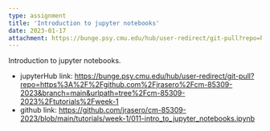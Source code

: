 ```yaml
---
type: assignment
title: 'Introduction to jupyter notebooks'
date: 2023-01-17
attachment: https://bunge.psy.cmu.edu/hub/user-redirect/git-pull?repo=https%3A%2F%2Fgithub.com%2Fjrasero%2Fcm-85309-2023&branch=main&urlpath=tree%2Fcm-85309-2023%2Ftutorials%2Fweek-1
---
```


Introduction to jupyter notebooks. 

- jupyterHub link: https://bunge.psy.cmu.edu/hub/user-redirect/git-pull?repo=https%3A%2F%2Fgithub.com%2Fjrasero%2Fcm-85309-2023&branch=main&urlpath=tree%2Fcm-85309-2023%2Ftutorials%2Fweek-1
- github link: https://github.com/jrasero/cm-85309-2023/blob/main/tutorials/week-1/011-intro_to_jupyter_notebooks.ipynb
